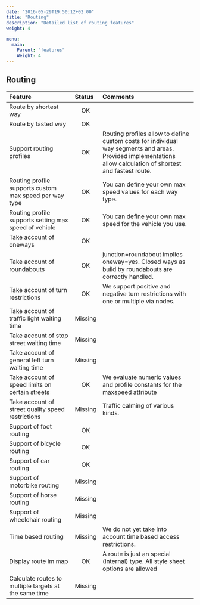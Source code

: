 ```yaml
---
date: "2016-05-29T19:50:12+02:00"
title: "Routing"
description: "Detailed list of routing features"
weight: 4

menu:
  main:
    Parent: "features"
    Weight: 4
---
```


## Routing

<table class="sheet">
<thead>
<tr>
<th style="text-align: left; width: 35%">Feature</th>
<th style="text-align: left">Status</th>
<th style="text-align: left">Comments</th>
</tr>
</thead>
<tbody>

<tr>
<td style="text-align: left">Route by shortest way</td>

<td style="text-align: center" class="ok">OK</td>

<td style="text-align: left"></td>
</tr>

<tr>
<td style="text-align: left">Route by fasted way</td>

<td style="text-align: center" class="ok">OK</td>

<td style="text-align: left"></td>
</tr>

<tr>
<td style="text-align: left">Support routing profiles</td>

<td style="text-align: center" class="ok">OK</td>

<td style="text-align: left">Routing profiles allow to define custom costs for individual way segments and areas. Provided implementations allow calculation of shortest and fastest route.</td>
</tr>

<tr>
<td style="text-align: left">Routing profile supports custom max speed per way type</td>

<td style="text-align: center" class="ok">OK</td>

<td style="text-align: left">You can define your own max speed values for each way type.</td>
</tr>

<tr>
<td style="text-align: left">Routing profile supports setting max speed of vehicle</td>

<td style="text-align: center" class="ok">OK</td>

<td style="text-align: left">You can define your own max speed for the vehicle you use.</td>
</tr>

<tr>
<td style="text-align: left">Take account of oneways</td>

<td style="text-align: center" class="ok">OK</td>

<td style="text-align: left"></td>
</tr>

<tr>
<td style="text-align: left">Take account of roundabouts</td>

<td style="text-align: center" class="ok">OK</td>

<td style="text-align: left">junction=roundabout implies oneway=yes. Closed ways as build by roundabouts are correctly handled.</td>
</tr>

<tr>
<td style="text-align: left">Take account of turn restrictions</td>

<td style="text-align: center" class="ok">OK</td>

<td style="text-align: left">We support positive and negative turn restrictions with one or multiple via nodes.</td>
</tr>

<tr>
<td style="text-align: left">Take account of traffic light waiting time</td>

<td style="text-align: center" class="missing">Missing</td>

<td style="text-align: left"></td>
</tr>

<tr>
<td style="text-align: left">Take account of stop street waiting time</td>

<td style="text-align: center" class="missing">Missing</td>

<td style="text-align: left"></td>
</tr>

<tr>
<td style="text-align: left">Take account of general left turn waiting time</td>

<td style="text-align: center" class="missing">Missing</td>

<td style="text-align: left"></td>
</tr>

<tr>
<td style="text-align: left">Take account of speed limits on certain streets</td>

<td style="text-align: center" class="ok">OK</td>

<td style="text-align: left">We evaluate numeric values and profile constants for the maxspeed attribute</td>
</tr>

<tr>
<td style="text-align: left">Take account of street quality speed restrictions</td>

<td style="text-align: center" class="missing">Missing</td>

<td style="text-align: left">Traffic calming of various kinds.</td>
</tr>

<tr>
<td style="text-align: left">Support of foot routing</td>

<td style="text-align: center" class="ok">OK</td>

<td style="text-align: left"></td>
</tr>

<tr>
<td style="text-align: left">Support of bicycle routing</td>

<td style="text-align: center" class="ok">OK</td>

<td style="text-align: left"></td>
</tr>

<tr>
<td style="text-align: left">Support of car routing</td>

<td style="text-align: center" class="ok">OK</td>

<td style="text-align: left"></td>
</tr>

<tr>
<td style="text-align: left">Support of motorbike routing</td>

<td style="text-align: center" class="missing">Missing</td>

<td style="text-align: left"></td>
</tr>

<tr>
<td style="text-align: left">Support of horse routing</td>

<td style="text-align: center" class="missing">Missing</td>

<td style="text-align: left"></td>
</tr>

<tr>
<td style="text-align: left">Support of wheelchair routing</td>

<td style="text-align: center" class="missing">Missing</td>

<td style="text-align: left"></td>
</tr>

<tr>
<td style="text-align: left">Time based routing</td>

<td style="text-align: center" class="missing">Missing</td>

<td style="text-align: left">We do not yet take into account time based access restrictions.</td>
</tr>

<tr>
<td style="text-align: left">Display route im map</td>

<td style="text-align: center" class="ok">OK</td>

<td style="text-align: left">A route is just an special (internal) type. All style sheet options are allowed</td>
</tr>

<tr>
<td style="text-align: left">Calculate routes to multiple targets at the same time</td>

<td style="text-align: center" class="missing">Missing</td>

<td style="text-align: left"></td>
</tr>

</tbody>
</table>

